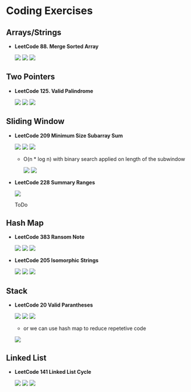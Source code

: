# Coding Exercises

## Arrays/Strings

- **LeetCode 88. Merge Sorted Array**

  ![](Images/leetCode88.png)
  ![](Images/leetCode88scheme.png)
  ![](Images/leetCode88code.png)

## Two Pointers 

- **LeetCode 125. Valid Palindrome**

  ![](Images/leetCode125.png)
  ![](Images/leetCode125scheme.png)
  ![](Images/leetCode125code.png)


## Sliding Window

- **LeetCode 209 Minimum Size Subarray Sum**

  ![](Images/leetCode209.png)
  ![](Images/leetCode209scheme.png)
  ![](Images/leetCode209code.png)

  - O(n * log n) with binary search applied on length of the subwindow
    
    ![](Images/leetCode209bsScheme.png)
    ![](Images/leetCode209bs.png)

- **LeetCode 228 Summary Ranges**

  ![](Images/leetCode228.png)

  ToDo



## Hash Map

- **LeetCode 383 Ransom Note**

  ![](Images/leetCode383.png)
  ![](Images/leetCode383scheme.png)
  ![](Images/leetCode383code.png)

- **LeetCode 205 Isomorphic Strings**

  ![](Images/leetCode205.png)
  ![](Images/leetCode205scheme.png)
  ![](Images/leetCode205code.png)


## Stack

- **LeetCode 20 Valid Parantheses**

  ![](Images/leetCode20.png)
  ![](Images/leetCode20scheme.png)
  ![](Images/leetCode20code.png)

  - or we can use hash map to reduce repetetive code

  ![](Images/leetCode20codeHM.png)   


## Linked List

- **LeetCode 141 Linked List Cycle**

  ![](Images/leetCode141.png)
  ![](Images/leetCode141scheme.png)
  ![](Images/leetCode141code.png)
